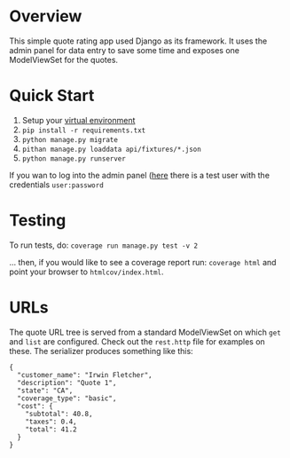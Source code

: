 # Overview
This simple quote rating app used Django as its framework. It uses the admin panel for data entry to save some time and exposes one ModelViewSet for the quotes. 

# Quick Start
1. Setup your [virtual environment](https://docs.python.org/3/library/venv.html)
1. `pip install -r requirements.txt`
1. `python manage.py migrate`
1. `pithan manage.py loaddata api/fixtures/*.json`
1. `python manage.py runserver`

If you wan to log into the admin panel ([here](http://localhost:8000/admin) there is a test user with the credentials `user:password` 

# Testing 
To run tests, do:
`coverage run manage.py test -v 2`

... then, if you would like to see a coverage report run:
`coverage html` and point your browser to `htmlcov/index.html`.

# URLs
The quote URL tree is served from a standard ModelViewSet on which `get` and `list` are configured. Check out the `rest.http` file for examples on these. The serializer produces something like this:

```
{
  "customer_name": "Irwin Fletcher",
  "description": "Quote 1",
  "state": "CA",
  "coverage_type": "basic",
  "cost": {
    "subtotal": 40.8,
    "taxes": 0.4,
    "total": 41.2
  }
}
```